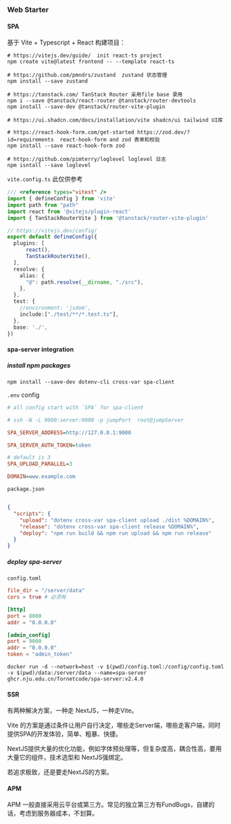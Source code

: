 ### Web Starter
#### SPA
基于 Vite + Typescript + React 构建项目：
```shell
# https://vitejs.dev/guide/  init react-ts project
npm create vite@latest frontend -- --template react-ts

# https://github.com/pmndrs/zustand  zustand 状态管理
npm install --save zustand

# https://tanstack.com/ TanStack Router 采用file base 录用
npm i --save @tanstack/react-router @tanstack/router-devtools
npm install --save-dev @tanstack/router-vite-plugin

# https://ui.shadcn.com/docs/installation/vite shadcn/ui tailwind UI库

# https://react-hook-form.com/get-started https://zod.dev/?id=requirements  react-hook-form and zod 表单和校验
npm install --save react-hook-form zod

# https://github.com/pimterry/loglevel loglevel 日志
npm isntall --save loglevel

```

`vite.config.ts` 此仅供参考
```typescript
/// <reference types="vitest" />
import { defineConfig } from 'vite'
import path from "path"
import react from '@vitejs/plugin-react'
import { TanStackRouterVite } from '@tanstack/router-vite-plugin'

// https://vitejs.dev/config/
export default defineConfig({
  plugins: [
      react(),
      TanStackRouterVite(),
  ],
  resolve: {
    alias: {
      "@": path.resolve(__dirname, "./src"),
    },
  },
  test: {
    //environment: 'jsdom',
    include:["./test/**/*.test.ts"],
  },
  base: './',
})
```


#### spa-server integration
##### install npm packages
```shell
npm install --save-dev dotenv-cli cross-var spa-client
```
`.env` config
```ini
# all config start with `SPA` for spa-client

# ssh -N -L 9000:server:9000 -p jumpPort  root@jumpServer

SPA_SERVER_ADDRESS=http://127.0.0.1:9000

SPA_SERVER_AUTH_TOKEN=token

# default is 3
SPA_UPLOAD_PARALLEL=3

DOMAIN=www.example.com

```

`package.json`
```json

{
  "scripts": {
    "upload": "dotenv cross-var spa-client upload ./dist %DOMAIN%",
    "release": "dotenv cross-var spa-client release %DOMAIN%",
    "deploy": "npm run build && npm run upload && npm run release"
  }
}
```

##### deploy spa-server
`config.toml`
```toml
file_dir = "/server/data"
cors = true # 必须有

[http]
port = 8080
addr = "0.0.0.0"

[admin_config]
port = 9000
addr = "0.0.0.0"
token = "admin_token"
```

```shell
docker run -d --network=host -v $(pwd)/config.toml:/config/config.toml  -v $(pwd)/data:/server/data --name=spa-server ghcr.nju.edu.cn/fornetcode/spa-server:v2.4.0
```

#### SSR
有两种解决方案，一种走 NextJS，一种走Vite。

Vite 的方案是通过条件让用户自行决定，哪些走Server端，哪些走客户端，同时提供SPA的开发体验，简单、粗暴、快捷。

NextJS提供大量的优化功能，例如字体预处理等，但复杂度高，耦合性高，要用大量它的组件，技术选型和 NextJS强绑定。

若追求极致，还是要走NextJS的方案。


#### APM
APM 一般直接采用云平台或第三方。常见的独立第三方有FundBugs，自建的话，考虑到服务器成本，不划算。
